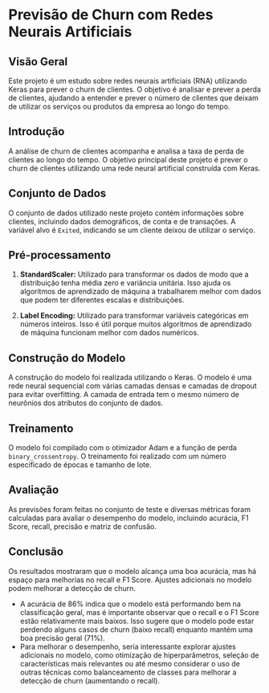 # Previsão de Churn com Redes Neurais Artificiais

## Visão Geral

Este projeto é um estudo sobre redes neurais artificiais (RNA) utilizando Keras para prever o churn de clientes. O objetivo é analisar e prever a perda de clientes, ajudando a entender e prever o número de clientes que deixam de utilizar os serviços ou produtos da empresa ao longo do tempo.

## Introdução

A análise de churn de clientes acompanha e analisa a taxa de perda de clientes ao longo do tempo. O objetivo principal deste projeto é prever o churn de clientes utilizando uma rede neural artificial construída com Keras.

## Conjunto de Dados

O conjunto de dados utilizado neste projeto contém informações sobre clientes, incluindo dados demográficos, de conta e de transações. A variável alvo é `Exited`, indicando se um cliente deixou de utilizar o serviço.

## Pré-processamento

1. **StandardScaler:** Utilizado para transformar os dados de modo que a distribuição tenha média zero e variância unitária. Isso ajuda os algoritmos de aprendizado de máquina a trabalharem melhor com dados que podem ter diferentes escalas e distribuições.

2. **Label Encoding:** Utilizado para transformar variáveis categóricas em números inteiros. Isso é útil porque muitos algoritmos de aprendizado de máquina funcionam melhor com dados numéricos.

## Construção do Modelo

A construção do modelo foi realizada utilizando o Keras. O modelo é uma rede neural sequencial com várias camadas densas e camadas de dropout para evitar overfitting. A camada de entrada tem o mesmo número de neurônios dos atributos do conjunto de dados.

## Treinamento

O modelo foi compilado com o otimizador Adam e a função de perda `binary_crossentropy`. O treinamento foi realizado com um número especificado de épocas e tamanho de lote.

## Avaliação

As previsões foram feitas no conjunto de teste e diversas métricas foram calculadas para avaliar o desempenho do modelo, incluindo acurácia, F1 Score, recall, precisão e matriz de confusão.

## Conclusão

Os resultados mostraram que o modelo alcança uma boa acurácia, mas há espaço para melhorias no recall e F1 Score. Ajustes adicionais no modelo podem melhorar a detecção de churn.

* A acurácia de 86% indica que o modelo está performando bem na classificação geral, mas é importante observar que o recall e o F1 Score estão relativamente mais baixos. Isso sugere que o modelo pode estar perdendo alguns casos de churn (baixo recall) enquanto mantém uma boa precisão geral (71%).
* Para melhorar o desempenho, seria interessante explorar ajustes adicionais no modelo, como otimização de hiperparâmetros, seleção de características mais relevantes ou até mesmo considerar o uso de outras técnicas como balanceamento de classes para melhorar a detecção de churn (aumentando o recall).

